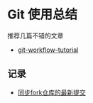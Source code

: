 # Git 使用总结
推荐几篇不错的文章

- [git-workflow-tutorial](https://github.com/xirong/my-git/blob/master/git-workflow-tutorial.md)


## 记录
- [同步fork仓库的最新提交](./articles/fork-sync.md)
